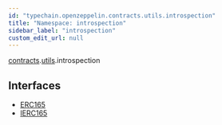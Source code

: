 ```yaml
---
id: "typechain.openzeppelin.contracts.utils.introspection"
title: "Namespace: introspection"
sidebar_label: "introspection"
custom_edit_url: null
---
```


[contracts](typechain.openzeppelin.contracts.md).[utils](typechain.openzeppelin.contracts.utils.md).introspection

## Interfaces

- [ERC165](../interfaces/typechain.openzeppelin.contracts.utils.introspection.ERC165.md)
- [IERC165](../interfaces/typechain.openzeppelin.contracts.utils.introspection.IERC165.md)
